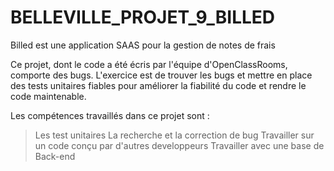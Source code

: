 # BELLEVILLE_PROJET_9_BILLED
Billed est une application SAAS pour la gestion de notes de frais 


Ce projet, dont le code a été écris par l'équipe d'OpenClassRooms, comporte des bugs.
L'exercice est de trouver les bugs et mettre en place des tests unitaires fiables pour améliorer la fiabilité du code et rendre le code maintenable.

Les compétences travaillés dans ce projet sont :

>  Les test unitaires
>  La recherche et la correction de bug 
>  Travailler sur un code conçu par d'autres developpeurs
>  Travailler avec une base de Back-end 


